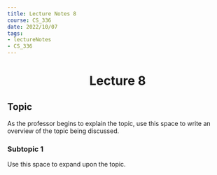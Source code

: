 ```yaml
---
title: Lecture Notes 8
course: CS_336
date: 2022/10/07
tags: 
- lectureNotes
- CS_336
---
```


<center><h1>Lecture 8</h1></center>

## Topic
As the professor begins to explain the topic, use this space to write an overview of the topic being discussed.

### Subtopic 1
Use this space to expand upon the topic.

